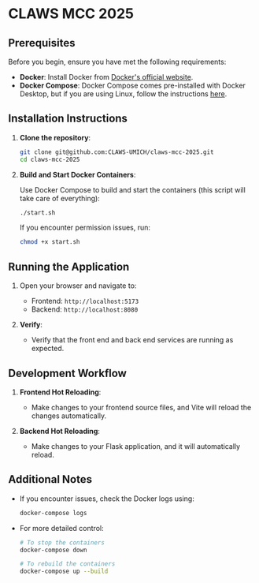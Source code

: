 # CLAWS MCC 2025

## Prerequisites

Before you begin, ensure you have met the following requirements:
- **Docker**: Install Docker from [Docker's official website](https://www.docker.com/products/docker-desktop).
- **Docker Compose**: Docker Compose comes pre-installed with Docker Desktop, but if you are using Linux, follow the instructions [here](https://docs.docker.com/compose/install/).

## Installation Instructions

1. **Clone the repository**:

    ```bash
    git clone git@github.com:CLAWS-UMICH/claws-mcc-2025.git
    cd claws-mcc-2025
    ```

2. **Build and Start Docker Containers**:

    Use Docker Compose to build and start the containers (this script will take care of everything):

    ```bash
    ./start.sh
    ```

    If you encounter permission issues, run:

    ```bash
    chmod +x start.sh
    ```

## Running the Application

1. Open your browser and navigate to:
    - Frontend: `http://localhost:5173` 
    - Backend: `http://localhost:8080`

2. **Verify**:
    - Verify that the front end and back end services are running as expected.

## Development Workflow

1. **Frontend Hot Reloading**:
    - Make changes to your frontend source files, and Vite will reload the changes automatically.

2. **Backend Hot Reloading**:
    - Make changes to your Flask application, and it will automatically reload.

## Additional Notes

- If you encounter issues, check the Docker logs using:

    ```bash
    docker-compose logs
    ```

- For more detailed control:

    ```bash
    # To stop the containers
    docker-compose down

    # To rebuild the containers
    docker-compose up --build
    ```
